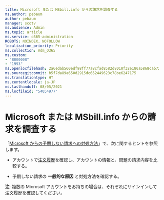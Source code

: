 ```yaml
---
title: Microsoft または MSbill.info からの請求を調査する
ms.author: pebaum
author: pebaum
manager: scotv
ms.audience: Admin
ms.topic: article
ms.service: o365-administration
ROBOTS: NOINDEX, NOFOLLOW
localization_priority: Priority
ms.collection: Adm_O365
ms.custom:
- "8000008"
- "1993"
ms.openlocfilehash: 2a6edab560edf98ff77a8cfad8582d8010f32e180a5868cab720aae6751f0c14
ms.sourcegitcommit: b5f7da89a650d2915dc652449623c78be6247175
ms.translationtype: HT
ms.contentlocale: ja-JP
ms.lasthandoff: 08/05/2021
ms.locfileid: "54054977"
---
```

# <a name="investigate-a-billing-charge-from-microsoft-or-msbill-dot-info"></a>Microsoft または MSbill.info からの請求を調査する

「[Microsoft からの予期しない請求への対処方法](https://support.microsoft.com/help/10623/microsoft-account-investigate-billing-charge)」で、次に関するヒントを参照します。 

- アカウントで[注文履歴](https://account.microsoft.com/billing/orders/)を確認し、アカウントの情報と、問題の請求内容を比較する。

- 予期しない請求の **一般的な原因** と対処方法を確認する。

**注**: 複数の Microsoft アカウントをお持ちの場合は、それぞれにサインインして注文履歴を確認してください。
